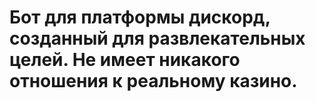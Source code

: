 # Бот для платформы дискорд, созданный для развлекательных целей. Не имеет никакого отношения к реальному казино.
